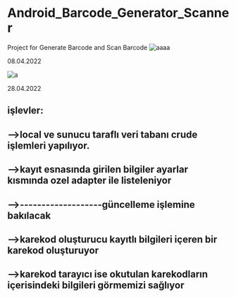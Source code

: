 # Android_Barcode_Generator_Scanner

Project for Generate Barcode and Scan Barcode
![aaaa](https://user-images.githubusercontent.com/60787870/160089330-fa4753d9-8a4f-4445-b29b-af3102b11b29.png)


08.04.2022 

![a](https://user-images.githubusercontent.com/60787870/162436645-04122063-aaa7-4c40-9d65-4980065e8d15.png)

28.04.2022

işlevler:
------------------------------------------------------------------------
-->local ve sunucu taraflı veri tabanı crude işlemleri yapılıyor.
------------------------------------------------------------------------
-->kayıt esnasında girilen bilgiler ayarlar kısmında ozel adapter ile listeleniyor
------------------------------------------------------------------------
-->-------------------güncelleme işlemine bakılacak
------------------------------------------------------------------------
-->karekod oluşturucu kayıtlı bilgileri içeren bir karekod oluşturuyor
------------------------------------------------------------------------
-->karekod tarayıcı ise okutulan karekodların içerisindeki bilgileri görmemizi sağlıyor
------------------------------------------------------------------------

